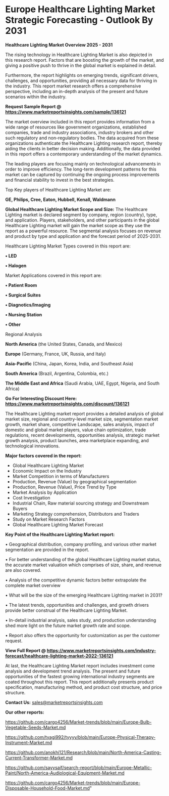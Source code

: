  # Europe Healthcare Lighting Market Strategic Forecasting - Outlook By 2031

<Strong> Healthcare Lighting Market Overview 2025 - 2031</strong>

The rising technology in Healthcare Lighting Market is also depicted in this research report. Factors that are boosting the growth of the market, and giving a positive push to thrive in the global market is explained in detail.

Furthermore, the report highlights on emerging trends, significant drivers, challenges, and opportunities, providing all necessary data for thriving in the industry. This report market research offers a comprehensive perspective, including an in-depth analysis of the present and future scenarios within the industry.

<strong>Request Sample Report @ <a href=https://www.marketreportsinsights.com/sample/136121>https://www.marketreportsinsights.com/sample/136121</a></strong>

The market overview included in this report provides information from a wide range of resources like government organizations, established companies, trade and industry associations, industry brokers and other such regulatory and non-regulatory bodies. The data acquired from these organizations authenticate the Healthcare Lighting research report, thereby aiding the clients in better decision making. Additionally, the data provided in this report offers a contemporary understanding of the market dynamics.

The leading players are focusing mainly on technological advancements in order to improve efficiency. The long-term development patterns for this market can be captured by continuing the ongoing process improvements and financial stability to invest in the best strategies.

Top Key players of Healthcare Lighting Market are:

<strong>GE, Philips, Cree, Eaton, Hubbell, Kenall, Waldmann</strong>

<strong><b>Global Healthcare Lighting Market Scope and Size:</b></strong>
The Healthcare Lighting market is declared segment by company, region (country), type, and application. Players, stakeholders, and other participants in the global Healthcare Lighting market will gain the market scope as they use the report as a powerful resource. The segmental analysis focuses on revenue and product by type and application and the forecast period of 2025-2031.

Healthcare Lighting Market Types covered in this report are:

<strong>• LED

• Halogen</strong>

Market Applications covered in this report are:

<strong>• Patient Room

• Surgical Suites

• Diagnotics/Imaging

• Nursing Station

• Other</strong> 

Regional Analysis

<strong>North America</strong> (the United States, Canada, and Mexico)

<strong>Europe</strong> (Germany, France, UK, Russia, and Italy)

<strong>Asia-Pacific</strong> (China, Japan, Korea, India, and Southeast Asia)

<strong>South America</strong> (Brazil, Argentina, Colombia, etc.)

<strong>The Middle East and Africa</strong> (Saudi Arabia, UAE, Egypt, Nigeria, and South Africa)

<strong>Go For Interesting Discount Here: <a href=https://www.marketreportsinsights.com/discount/136121>https://www.marketreportsinsights.com/discount/136121</a></strong>

The Healthcare Lighting market report provides a detailed analysis of global market size, regional and country-level market size, segmentation market growth, market share, competitive Landscape, sales analysis, impact of domestic and global market players, value chain optimization, trade regulations, recent developments, opportunities analysis, strategic market growth analysis, product launches, area marketplace expanding, and technological innovations.

<strong><b>Major factors covered in the report:</b></strong>
<ul>
  <li>Global Healthcare Lighting Market </li>
  <li>Economic Impact on the Industry</li>
  <li>Market Competition in terms of Manufacturers</li>
  <li>Production, Revenue (Value) by geographical segmentation</li>
  <li>Production, Revenue (Value), Price Trend by Type</li>
  <li>Market Analysis by Application</li>
  <li>Cost Investigation</li>
  <li>Industrial Chain, Raw material sourcing strategy and Downstream Buyers</li>
  <li>Marketing Strategy comprehension, Distributors and Traders</li>
  <li>Study on Market Research Factors</li>
  <li>Global Healthcare Lighting Market Forecast</li>
</ul>

<strong><b>Key Point of the Healthcare Lighting Market report:</b></strong>

• Geographical distribution, company profiling, and various other market segmentation are provided in the report.

• For better understanding of the global Healthcare Lighting market status, the accurate market valuation which comprises of size, share, and revenue are also covered.

• Analysis of the competitive dynamic factors better extrapolate the complete market overview

• What will be the size of the emerging Healthcare Lighting market in 2031?

• The latest trends, opportunities and challenges, and growth drivers provide better construal of the Healthcare Lighting Market.

• In-detail industrial analysis, sales study, and production understanding shed more light on the future market growth rate and scope.

• Report also offers the opportunity for customization as per the customer request.

<strong><b>View Full Report @ <a href=https://www.marketreportsinsights.com/industry-forecast/healthcare-lighting-market-2022-136121>https://www.marketreportsinsights.com/industry-forecast/healthcare-lighting-market-2022-136121</a></b></strong>


At last, the Healthcare Lighting Market report includes investment come analysis and development trend analysis. The present and future opportunities of the fastest growing international industry segments are coated throughout this report. This report additionally presents product specification, manufacturing method, and product cost structure, and price structure.

<strong>Contact Us:</strong>
sales@marketreportsinsights.com

<strong>Our other reports:</strong>

<a href=https://github.com/cargo4256/Market-trends/blob/main/Europe-Bulb-Vegetable-Seeds-Market.md>https://github.com/cargo4256/Market-trends/blob/main/Europe-Bulb-Vegetable-Seeds-Market.md</a>

<a href=https://github.com/tyagi992/tyyyy/blob/main/Europe-Physical-Therapy-Instrument-Market.md>https://github.com/tyagi992/tyyyy/blob/main/Europe-Physical-Therapy-Instrument-Market.md</a>

<a href=https://github.com/anokhi121/Research/blob/main/North-America-Casting-Current-Transformer-Market.md>https://github.com/anokhi121/Research/blob/main/North-America-Casting-Current-Transformer-Market.md</a>

<a href=https://github.com/sayysaif/search-report/blob/main/Europe-Metallic-Paint/North-America-Audiological-Equipment-Market.md>https://github.com/sayysaif/search-report/blob/main/Europe-Metallic-Paint/North-America-Audiological-Equipment-Market.md</a>

<a href=https://github.com/cargo4256/Market-trends/blob/main/Europe-Disposable-Household-Food-Market.md>https://github.com/cargo4256/Market-trends/blob/main/Europe-Disposable-Household-Food-Market.md</a>"
